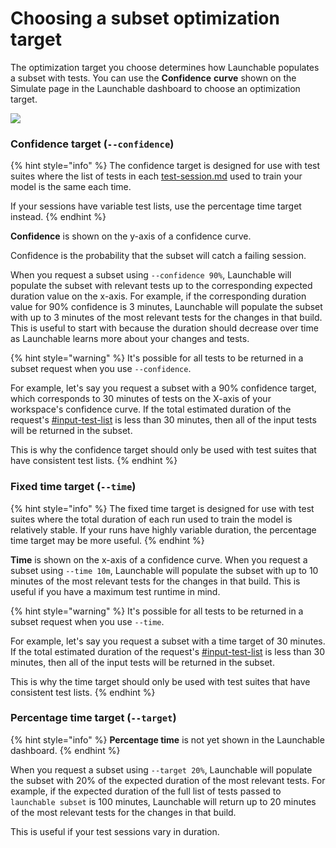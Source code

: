 # Choosing a subset optimization target

The optimization target you choose determines how Launchable populates a subset with tests. You can use the **Confidence** **curve** shown on the Simulate page in the Launchable dashboard to choose an optimization target.

![](<../../.gitbook/assets/2022-08-18 confidence curve.png>)

### Confidence target (`--confidence`)

{% hint style="info" %}
The confidence target is designed for use with test suites where the list of tests in each [test-session.md](../../concepts/test-session.md "mention") used to train your model is the same each time.

If your sessions have variable test lists, use the percentage time target instead.
{% endhint %}

**Confidence** is shown on the y-axis of a confidence curve.

Confidence is the probability that the subset will catch a failing session.

When you request a subset using `--confidence 90%`, Launchable will populate the subset with relevant tests up to the corresponding expected duration value on the x-axis. For example, if the corresponding duration value for 90% confidence is 3 minutes, Launchable will populate the subset with up to 3 minutes of the most relevant tests for the changes in that build. This is useful to start with because the duration should decrease over time as Launchable learns more about your changes and tests.

{% hint style="warning" %}
It's possible for all tests to be returned in a subset request when you use `--confidence`.

For example, let's say you request a subset with a 90% confidence target, which corresponds to 30 minutes of tests on the X-axis of your workspace's confidence curve. If the total estimated duration of the request's [#input-test-list](../../concepts/subset.md#input-test-list "mention") is less than 30 minutes, then all of the input tests will be returned in the subset.

This is why the confidence target should only be used with test suites that have consistent test lists.
{% endhint %}

### Fixed time target (`--time`)

{% hint style="info" %}
The fixed time target is designed for use with test suites where the total duration of each run used to train the model is relatively stable. If your runs have highly variable duration, the percentage time target may be more useful.
{% endhint %}

**Time** is shown on the x-axis of a confidence curve. When you request a subset using `--time 10m`, Launchable will populate the subset with up to 10 minutes of the most relevant tests for the changes in that build. This is useful if you have a maximum test runtime in mind.

{% hint style="warning" %}
It's possible for all tests to be returned in a subset request when you use `--time`.

For example, let's say you request a subset with a time target of 30 minutes. If the total estimated duration of the request's [#input-test-list](../../concepts/subset.md#input-test-list "mention") is less than 30 minutes, then all of the input tests will be returned in the subset.

This is why the time target should only be used with test suites that have consistent test lists.
{% endhint %}

### Percentage time target (`--target`)

{% hint style="info" %}
**Percentage time** is not yet shown in the Launchable dashboard.
{% endhint %}

When you request a subset using `--target 20%`, Launchable will populate the subset with 20% of the expected duration of the most relevant tests. For example, if the expected duration of the full list of tests passed to `launchable subset` is 100 minutes, Launchable will return up to 20 minutes of the most relevant tests for the changes in that build.

This is useful if your test sessions vary in duration.
